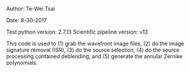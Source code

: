 Author: Te-Wei Tsai

Date: 8-30-2017

Test python version: 2.7.13
Scientific pipeline version: v13

This code is used to 
(1) grab the wavefront image files,
(2) do the image signature removal (ISR), 
(3) do the source selection, 
(4) do the source processing contained deblending, and 
(5) generate the annular Zernike polynomials.